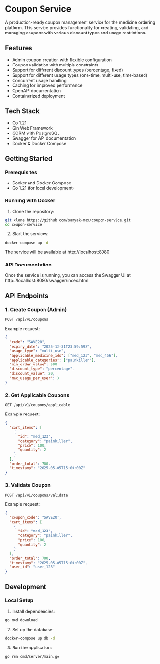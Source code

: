 # Coupon Service

A production-ready coupon management service for the medicine ordering platform. This service provides functionality for creating, validating, and managing coupons with various discount types and usage restrictions.

## Features

- Admin coupon creation with flexible configuration
- Coupon validation with multiple constraints
- Support for different discount types (percentage, fixed)
- Support for different usage types (one-time, multi-use, time-based)
- Concurrent usage handling
- Caching for improved performance
- OpenAPI documentation
- Containerized deployment

## Tech Stack

- Go 1.21
- Gin Web Framework
- GORM with PostgreSQL
- Swagger for API documentation
- Docker & Docker Compose

## Getting Started

### Prerequisites

- Docker and Docker Compose
- Go 1.21 (for local development)

### Running with Docker

1. Clone the repository:
```bash
git clone https://github.com/samyak-max/coupon-service.git
cd coupon-service
```

2. Start the services:
```bash
docker-compose up -d
```

The service will be available at http://localhost:8080

### API Documentation

Once the service is running, you can access the Swagger UI at:
http://localhost:8080/swagger/index.html

## API Endpoints

### 1. Create Coupon (Admin)

```http
POST /api/v1/coupons
```

Example request:
```json
{
  "code": "SAVE20",
  "expiry_date": "2025-12-31T23:59:59Z",
  "usage_type": "multi_use",
  "applicable_medicine_ids": ["med_123", "med_456"],
  "applicable_categories": ["painkiller"],
  "min_order_value": 500,
  "discount_type": "percentage",
  "discount_value": 20,
  "max_usage_per_user": 3
}
```

### 2. Get Applicable Coupons

```http
GET /api/v1/coupons/applicable
```

Example request:
```json
{
  "cart_items": [
    {
      "id": "med_123",
      "category": "painkiller",
      "price": 100,
      "quantity": 2
    }
  ],
  "order_total": 700,
  "timestamp": "2025-05-05T15:00:00Z"
}
```

### 3. Validate Coupon

```http
POST /api/v1/coupons/validate
```

Example request:
```json
{
  "coupon_code": "SAVE20",
  "cart_items": [
    {
      "id": "med_123",
      "category": "painkiller",
      "price": 100,
      "quantity": 2
    }
  ],
  "order_total": 700,
  "timestamp": "2025-05-05T15:00:00Z",
  "user_id": "user_123"
}
```

## Development

### Local Setup

1. Install dependencies:
```bash
go mod download
```

2. Set up the database:
```bash
docker-compose up db -d
```

3. Run the application:
```bash
go run cmd/server/main.go
```
